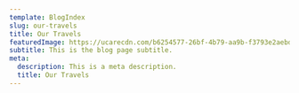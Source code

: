 ```yaml
---
template: BlogIndex
slug: our-travels
title: Our Travels
featuredImage: https://ucarecdn.com/b6254577-26bf-4b79-aa9b-f3793e2aebdc/
subtitle: This is the blog page subtitle.
meta:
  description: This is a meta description.
  title: Our Travels
---
```

